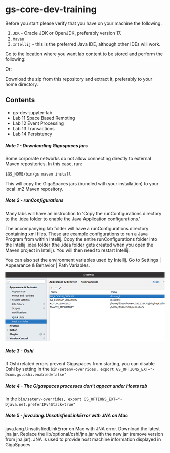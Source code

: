 # gs-core-dev-training

Before you start please verify that you have on your machine the following:

1. `JDK` - Oracle JDK or OpenJDK, preferably version 17.
1. `Maven`
1. `Intellij` - this is the preferred Java IDE, although other IDEs will work.


Go to the location where you want lab content to be stored and perform the following:

Or:

Download the zip from this repository and extract it, preferably to your home directory.
 
## Contents

 * gs-dev-jupyter-lab
 * Lab 11 Space Based Remoting
 * Lab 12 Event Processing
 * Lab 13 Transactions
 * Lab 14 Persistency

##### Note 1 - Downloading Gigaspaces jars

Some corporate networks do not allow connecting directly to external Maven repositories. In this case, run:

`$GS_HOME/bin/gs maven install`

This will copy the GigaSpaces jars (bundled with your installation) to your local .m2 Maven repository.

##### Note 2 - runConfigurations

Many labs will have an instruction to 'Copy the runConfigurations directory to the .idea folder to enable the Java Application configurations.'

The accompanying lab folder will have a runConfigurations directory containing xml files. These are example configurations to run a Java Program from within Intellij. Copy the entire runConfigurations folder into the Intellij .idea folder (the .idea folder gets created when you open the Maven project in Intellj). You will then need to restart Intellij.

You can also set the environment variables used by Intellij. Go to Settings | Appearance & Behavior | Path Variables.

![Intellij environment variables](./Pictures/Picture1.png)

##### Note 3 - Oshi
If Oshi related errors prevent Gigaspaces from starting, you can disable Oshi by setting in the `bin/setenv-overrides, export GS_OPTIONS_EXT="-Dcom.gs.oshi.enabled=false"`

##### Note 4 - The Gigaspaces processes don't appear under Hosts tab
In the `bin/setenv-overrides, export GS_OPTIONS_EXT="-Djava.net.preferIPv4Stack=true"`

##### Note 5 - java.lang.UnsatisfiedLinkError with JNA on Mac
java.lang.UnsatisfiedLinkError on Mac with JNA error. Download the latest jna jar. Replace the lib/optional/oshi/jna.jar with the new jar (remove version from jna.jar). JNA is used to provide host machine information displayed in GigaSpaces.
